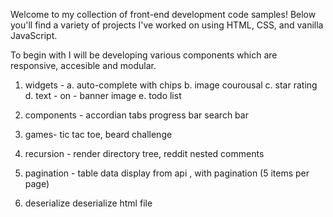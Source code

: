 
Welcome to my collection of front-end development code samples! Below you'll find a variety of projects I've worked on using HTML, CSS, and vanilla JavaScript.

To begin with I will be developing various components which are responsive, accesible and modular.

1. widgets -
a. auto-complete with chips 
b. image courousal 
c. star rating 
d. text - on - banner image 
e. todo list

2. components -
   accordian
   tabs
   progress bar
   search bar

3. games-
    tic tac toe, beard challenge

4. recursion -
    render directory tree, reddit nested comments

6. pagination -
    table data display from api , with pagination (5 items per page)

7. deserialize
     deserialize html file
